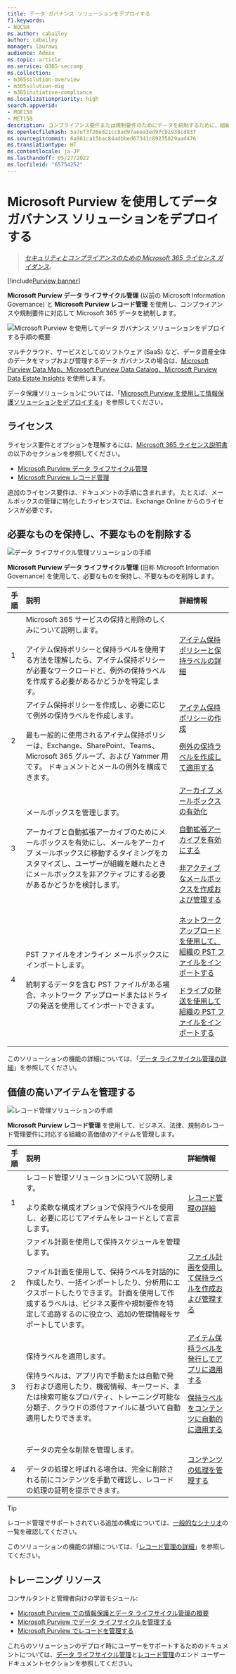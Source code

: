 ```yaml
---
title: データ ガバナンス ソリューションをデプロイする
f1.keywords:
- NOCSH
ms.author: cabailey
author: cabailey
manager: laurawi
audience: Admin
ms.topic: article
ms.service: O365-seccomp
ms.collection:
- m365solution-overview
- m365solution-mig
- m365initiative-compliance
ms.localizationpriority: high
search.appverid:
- MOE150
- MET150
description: コンプライアンス要件または規制要件のためにデータを統制するために、組織に Microsoft Purview を展開するための規範的なガイダンス。
ms.openlocfilehash: 5a7ef3f26ed21cc8ad97aeea3ed97cb1938cd837
ms.sourcegitcommit: 6a981ca15bac84adbbed67341c89235029aad476
ms.translationtype: HT
ms.contentlocale: ja-JP
ms.lasthandoff: 05/27/2022
ms.locfileid: "65754252"
---
```

# <a name="deploy-a-data-governance-solution-with-microsoft-purview"></a>Microsoft Purview を使用してデータ ガバナンス ソリューションをデプロイする

>*[セキュリティとコンプライアンスのための Microsoft 365 ライセンス ガイダンス](/office365/servicedescriptions/microsoft-365-service-descriptions/microsoft-365-tenantlevel-services-licensing-guidance/microsoft-365-security-compliance-licensing-guidance)。*

[!include[Purview banner](../includes/purview-rebrand-banner.md)]

**Microsoft Purview データ ライフサイクル管理** (以前の Microsoft Information Governance) と **Microsoft Purview レコード管理** を使用し、コンプライアンスや規制要件に対応して Microsoft 365 データを統制します。

![Microsoft Purview を使用してデータ ガバナンス ソリューションをデプロイする手順の概要](../media/data-governance-solution-overview.png)

マルチクラウド、サービスとしてのソフトウェア (SaaS) など、データ資産全体のデータをマップおよび管理するデータ ガバナンスの場合は、[Microsoft Purview Data Map、Microsoft Purview Data Catalog、Microsoft Purview Data Estate Insights](/azure/purview/overview) を使用します。

データ保護ソリューションについては、「[Microsoft Purview を使用して情報保護ソリューションをデプロイする](information-protection-solution.md)」を参照してください。

## <a name="licensing"></a>ライセンス

ライセンス要件とオプションを理解するには、[Microsoft 365 ライセンス説明書](/office365/servicedescriptions/microsoft-365-service-descriptions/microsoft-365-tenantlevel-services-licensing-guidance/microsoft-365-security-compliance-licensing-guidance)の以下のセクションを参照してください。 
- [Microsoft Purview データ ライフサイクル管理](/office365/servicedescriptions/microsoft-365-service-descriptions/microsoft-365-tenantlevel-services-licensing-guidance/microsoft-365-security-compliance-licensing-guidance#microsoft-purview-data-lifecycle-management)
- [Microsoft Purview レコード管理](/office365/servicedescriptions/microsoft-365-service-descriptions/microsoft-365-tenantlevel-services-licensing-guidance/microsoft-365-security-compliance-licensing-guidance#microsoft-purview-records-management)

追加のライセンス要件は、ドキュメントの手順に含まれます。 たとえば、メールボックスの管理に特化したライセンスでは、Exchange Online からのライセンスが必要です。

## <a name="keep-what-you-need-and-delete-what-you-dont"></a>必要なものを保持し、不要なものを削除する

![データ ライフサイクル管理ソリューションの手順](../media/data-lifecycle-management-solution.png)

**Microsoft Purview データ ライフサイクル管理** (旧称 Microsoft Information Governance) を使用して、必要なものを保持し、不要なものを削除します。

|手順|説明|詳細情報|
|:---|:----------|:---------------|
|1| Microsoft 365 サービスの保持と削除のしくみについて説明します。 <br /><br /> アイテム保持ポリシーと保持ラベルを使用する方法を理解したら、アイテム保持ポリシーが必要なワークロードと、例外の保持ラベルを作成する必要があるかどうかを特定します。 | [アイテム保持ポリシーと保持ラベルの詳細](retention.md)|
|2| アイテム保持ポリシーを作成し、必要に応じて例外の保持ラベルを作成します。 <br /><br /> 最も一般的に使用されるアイテム保持ポリシーは、Exchange、SharePoint、Teams、Microsoft 365 グループ、および Yammer 用です。 ドキュメントとメールの例外を構成できます。 | [アイテム保持ポリシーの作成](create-retention-policies.md) <p> [例外の保持ラベルを作成して適用する](create-retention-labels-information-governance.md)|
|3| メールボックスを管理します。 <br /><br /> アーカイブと自動拡張アーカイブのためにメールボックスを有効にし、メールをアーカイブ メールボックスに移動するタイミングをカスタマイズし、ユーザーが組織を離れたときにメールボックスを非アクティブにする必要があるかどうかを検討します。| [アーカイブ メールボックスの有効化](enable-archive-mailboxes.md) <p> [自動拡張アーカイブを有効にする](enable-autoexpanding-archiving.md) <p> [非アクティブなメールボックスを作成および管理する](create-and-manage-inactive-mailboxes.md)|
|4| PST ファイルをオンライン メールボックスにインポートします。  <br /><br /> 統制するデータを含む PST ファイルがある場合、ネットワーク アップロードまたはドライブの発送を使用してインポートできます。| [ネットワーク アップロードを使用して、組織の PST ファイルをインポートする](use-network-upload-to-import-pst-files.md) <p> [ドライブの発送を使用して組織の PST ファイルをインポートする](use-drive-shipping-to-import-pst-files-to-office-365.md)|

このソリューションの機能の詳細については、「[データ ライフサイクル管理の詳細](information-governance.md)」を参照してください。

## <a name="manage-high-value-items"></a>価値の高いアイテムを管理する

![レコード管理ソリューションの手順](../media/records-management-solution.png)

**Microsoft Purview レコード管理** を使用して、ビジネス、法律、規制のレコード管理要件に対応する組織の高価値のアイテムを管理します。

|手順|説明|詳細情報|
|:---|:----------|:---------------|
|1| レコード管理ソリューションについて説明します。 <br /><br /> より柔軟な構成オプションで保持ラベルを使用し、必要に応じてアイテムをレコードとして宣言します。 | [レコード管理の詳細](records-management.md)|
|2| ファイル計画を使用して保持スケジュールを管理します。 <br /><br /> ファイル計画を使用して、保持ラベルを対話的に作成したり、一括インポートしたり、分析用にエクスポートしたりできます。 計画を使用して作成するラベルは、ビジネス要件や規制要件を特定して追跡するのに役立つ、追加の管理情報をサポートしています。 | [ファイル計画を使用して保持ラベルを作成および管理する](file-plan-manager.md)|
|3| 保持ラベルを適用します。 <br /><br /> 保持ラベルは、アプリ内で手動または自動で発行および適用したり、機密情報、キーワード、または検索可能なプロパティ、トレーニング可能な分類子、クラウドの添付ファイルに基づいて自動適用したりできます。 |[アイテム保持ラベルを発行してアプリに適用する](create-apply-retention-labels.md) <p> [保持ラベルをコンテンツに自動的に適用する](apply-retention-labels-automatically.md)|
|4| データの完全な削除を管理します。 <br /><br /> データの処理と呼ばれる場合は、完全に削除される前にコンテンツを手動で確認し、レコードの処理の証明を提示できます。 |[コンテンツの処理を管理する](disposition.md)|

> [!TIP]
> レコード管理でサポートされている追加の構成については、[一般的なシナリオ](get-started-with-records-management.md#common-scenarios)の一覧を確認してください。

このソリューションの機能の詳細については、「[レコード管理の詳細](records-management.md)」を参照してください。

## <a name="training-resources"></a>トレーニング リソース

コンサルタントと管理者向けの学習モジュール:

- [Microsoft Purview での情報保護とデータ ライフサイクル管理の概要](/learn/modules/m365-compliance-information-governance)
- [Microsoft Purview でデータ ライフサイクルを管理する](/learn/modules/m365-compliance-information-govern-information/)
- [Microsoft Purview でレコードを管理する](/learn/modules/m365-compliance-information-manage-records/)

これらのソリューションのデプロイ時にユーザーをサポートするためのドキュメントについては、[データ ライフサイクル管理](get-started-with-information-governance.md#end-user-documentation)と[レコード管理](get-started-with-records-management.md#end-user-documentation)のエンド ユーザー ドキュメントセクションを参照してください。